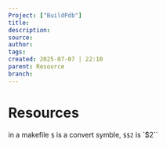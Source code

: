 ```yaml
---
Project: ["BuildPdb"]
title: 
description: 
source: 
author: 
tags: 
created: 2025-07-07 | 22:10
parent: Resource
branch: 
---
```

# Resources

in a makefile `$` is a convert symble, 
`$$2` is `$2``
